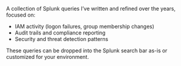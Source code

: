 A collection of Splunk queries I’ve written and refined over the years, focused on:
- IAM activity (logon failures, group membership changes)
- Audit trails and compliance reporting
- Security and threat detection patterns

These queries can be dropped into the Splunk search bar as-is or customized for your environment.
